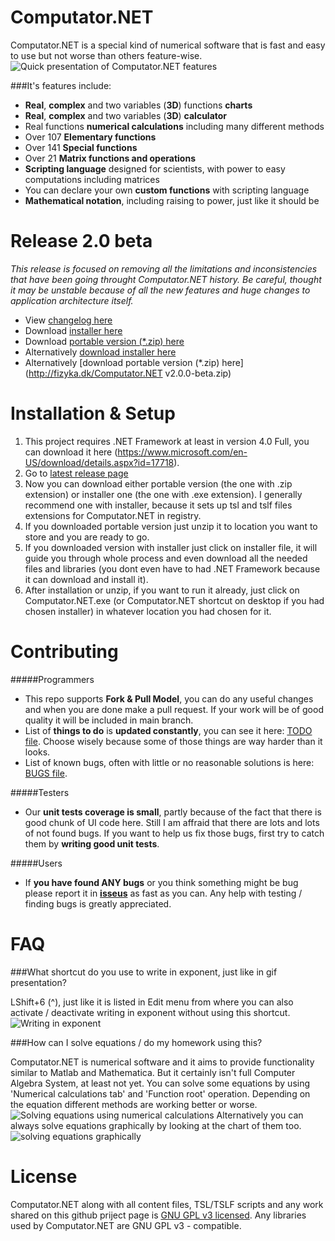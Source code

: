 # Computator.NET
Computator.NET is a special kind of numerical software that is fast and easy to use but not worse than others feature-wise.
![Quick presentation of Computator.NET features](http://fizyka.dk/Computator.NET/quick_presentation.gif "Quick presentation of Computator.NET features")

###It's features include:
* **Real**, **complex** and two variables (**3D**) functions **charts**
* **Real**, **complex** and two variables (**3D**) **calculator**
* Real functions **numerical calculations** including many different methods
* Over 107 **Elementary functions**
* Over 141 **Special functions**
* Over 21 **Matrix functions and operations**  
* **Scripting language** designed for scientists, with power to easy computations including matrices
* You can declare your own **custom functions** with scripting language
* **Mathematical notation**, including raising to power, just like it should be



# Release 2.0 beta
*This release is focused on removing all the limitations and inconsistencies that have been going throught Computator.NET history. Be careful, thought it may be unstable because of all the new features and huge changes to application architecture itself.*
* View [changelog here](https://github.com/PawelTroka/Computator.NET/releases/tag/v2.0.0-beta)
* Download [installer here](https://github.com/PawelTroka/Computator.NET/releases/download/v2.0.0-beta/Computator.NET.Installer.v2.0.0.beta.exe)
* Download [portable version (*.zip) here](https://github.com/PawelTroka/Computator.NET/releases/download/v2.0.0-beta/Computator.NET.v2.0.0-beta.zip)
* Alternatively [download installer here](http://fizyka.dk/Computator.NET.Installer%20v2.0.0%20beta.exe)
* Alternatively [download portable version (*.zip) here](http://fizyka.dk/Computator.NET v2.0.0-beta.zip)


# Installation & Setup
1. This project requires .NET Framework at least in version 4.0 Full, you can download it here (https://www.microsoft.com/en-US/download/details.aspx?id=17718).
2. Go to [latest release page](https://github.com/PawelTroka/Computator.NET/releases/latest)
3. Now you can download either portable version (the one with .zip extension) or installer one (the one with .exe extension). I generally recommend one with installer, because it sets up tsl and tslf files extensions for Computator.NET in registry.
4. If you downloaded portable version just unzip it to location you want to store and you are ready to go.
5. If you downloaded version with installer just click on installer file, it will guide you through whole process and even download all the needed files and libraries (you dont even have to had .NET Framework because it can download and install it).
6. After installation or unzip, if you want to run it already, just click on Computator.NET.exe (or Computator.NET shortcut on desktop if you had chosen installer) in whatever location you had chosen for it.



# Contributing

#####Programmers
* This repo supports **Fork & Pull Model**, you can do any useful changes and when you are done make a pull request. If your work will be of good quality it will be included in main branch.
* List of **things to do** is **updated constantly**, you can see it here: [TODO file](../master/Computator.NET/TODO). Choose wisely because some of those things are way harder than it looks.
* List of known bugs, often with little or no reasonable solutions is here: [BUGS file](../master/Computator.NET/BUGS).

#####Testers
* Our **unit tests coverage is small**, partly because of the fact that there is good chunk of UI code here. Still I am affraid that there are lots and lots of not found bugs. If you want to help us fix those bugs, first try to catch them by **writing good unit tests**.

#####Users
* If **you have found ANY bugs** or you think something might be bug please report it in [**isseus**](https://github.com/PawelTroka/Computator.NET/issues) as fast as you can. Any help with testing / finding bugs is greatly appreciated.



# FAQ

###What shortcut do you use to write in exponent, just like in gif presentation?

LShift+6 (^), just like it is listed in Edit menu from where you can also activate / deactivate writing in exponent without using this shortcut.
![Writing in exponent](http://fizyka.dk/Computator.NET/writing-in-exponent.gif "Writing in exponent")


###How can I solve equations / do my homework using this?

Computator.NET is numerical software and it aims to provide functionality similar to Matlab and Mathematica. But it certainly isn't full Computer Algebra System, at least not yet. You can solve some equations by using 'Numerical calculations tab' and 'Function root' operation. Depending on the equation different methods are working better or worse.
![Solving equations using numerical calculations](http://fizyka.dk/Computator.NET/solving%20equations%20using%20numerical%20calculations.gif "Solving equations using numerical calculations")
Alternatively you can always solve equations graphically by looking at the chart of them too.
![solving equations graphically](http://fizyka.dk/Computator.NET/solving%20equations%20graphically.gif "solving equations graphically")



# License

Computator.NET along with all content files, TSL/TSLF scripts and any work shared on this github priject page is [GNU GPL v3 licensed](../master/LICENSE). Any libraries used by Computator.NET are GNU GPL v3 - compatible.
